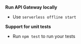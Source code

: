 **Run API Gateway locally**

- Use `serverless offline start`

**Support for unit tests**

- Run `npm test` to run your tests
